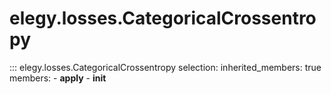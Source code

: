 # elegy.losses.CategoricalCrossentropy

::: elegy.losses.CategoricalCrossentropy
    selection:
        inherited_members: true
        members:
            - __apply__
            - __init__